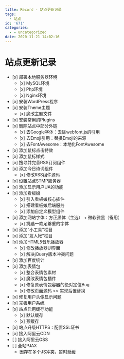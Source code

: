 ```yaml
---
title: Record - 站点更新记录
tags:
  - 站点
id: '671'
categories:
  - - uncategorized
date: 2020-11-21 14:02:16
---
```


# 站点更新记录

*   \[x\] 部署本地服务器环境
    *   \[x\] MySQL环境
    *   \[x\] Php环境
    *   \[x\] Nginx环境
*   \[x\] 安装WordPress程序
*   \[x\] 安装Theme主题
    *   \[x\] 魔改主题文件
*   \[x\] 安装常用的Plugins
*   \[x\] 删除站点中部分外链
    *   \[x\] 去Google字体：去除webfont.js的引用
    *   \[x\] 去Emoji引用：替换Emoji的来源
    *   \[x\] 去FontAwesome：本地化FontAwesome
*   \[x\] 添加鼠标点击特效
*   \[x\] 添加鼠标样式
*   \[x\] 搜寻并完善RSS订阅组件
*   \[x\] 添加今日诗词组件
    *   \[x\] 修改RSS组件源码
*   \[x\] 设置站点STMP服务器
*   \[x\] 添加显示用户UA的功能
*   \[x\] 添加看板娘
    *   \[x\] 引入看板娘核心插件
    *   \[x\] 搭建看板娘后端服务
    *   \[x\] 添加自定义模型组件
*   \[x\] 添加网站字体：方正黑体（主选） + 微软雅黑（备用）
    *   \[x\] 挑选一款足够重的字体
*   \[x\] 添加“小工具”栏目
*   \[x\] 添加“友人帐”栏目
*   \[x\] 添加HTML5音乐播放器
    *   \[x\] 修改播放器UI界面
    *   \[x\] 解决jQuery版本冲突问题
*   \[x\] 添加百度统计
*   \[x\] 添加表情包
    *   \[x\] 整合表情包素材
    *   \[x\] 魔改表情包插件
    *   \[x\] 修复原表情包容器的绝对定位Bug
    *   \[x\] 修改页面源码 >> 实现后置替换
*   \[x\] 修复用户头像显示问题
*   \[x\] 完善用户系统
*   \[x\] 站点启用缓存功能
    *   \[x\] 默认缓存
    *   \[x\] 预缓存
*   \[x\] 站点升级HTTPS：配置SSL证书
*   \[x\] 接入阿里云CDN
*   \[ \] 接入阿里云OSS
*   \[ \] 全站PJAX
    *   因存在多个JS冲突，暂时延缓